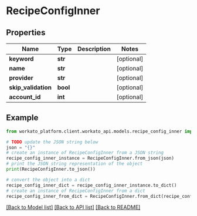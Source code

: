 # RecipeConfigInner


## Properties

Name | Type | Description | Notes
------------ | ------------- | ------------- | -------------
**keyword** | **str** |  | [optional] 
**name** | **str** |  | [optional] 
**provider** | **str** |  | [optional] 
**skip_validation** | **bool** |  | [optional] 
**account_id** | **int** |  | [optional] 

## Example

```python
from workato_platform.client.workato_api.models.recipe_config_inner import RecipeConfigInner

# TODO update the JSON string below
json = "{}"
# create an instance of RecipeConfigInner from a JSON string
recipe_config_inner_instance = RecipeConfigInner.from_json(json)
# print the JSON string representation of the object
print(RecipeConfigInner.to_json())

# convert the object into a dict
recipe_config_inner_dict = recipe_config_inner_instance.to_dict()
# create an instance of RecipeConfigInner from a dict
recipe_config_inner_from_dict = RecipeConfigInner.from_dict(recipe_config_inner_dict)
```
[[Back to Model list]](../README.md#documentation-for-models) [[Back to API list]](../README.md#documentation-for-api-endpoints) [[Back to README]](../README.md)


